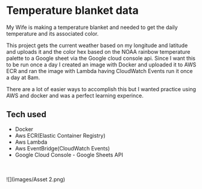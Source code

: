 # Temperature blanket data
My Wife is making a temperature blanket and needed to get the daily temperature and its associated color.

This project gets the current weather based on my longitude and latitude and uploads it and the color hex based on the NOAA rainbow temperature palette to a Google sheet via the Google cloud console api. Since I want this to be run once a day I created an image with Docker and uploaded it to AWS ECR and ran the image with Lambda having CloudWatch Events run it once a day at 8am. 

There are a lot of easier ways to accomplish this but I wanted practice using AWS and docker and was a perfect learning experince.
## Tech used
- Docker
- Aws ECR(Elastic Container Registry)
- Aws Lambda
- Aws EventBridge(CloudWatch Events)
- Google Cloud Console - Google Sheets API
<br>
<br>
![](images/Asset 2.png)